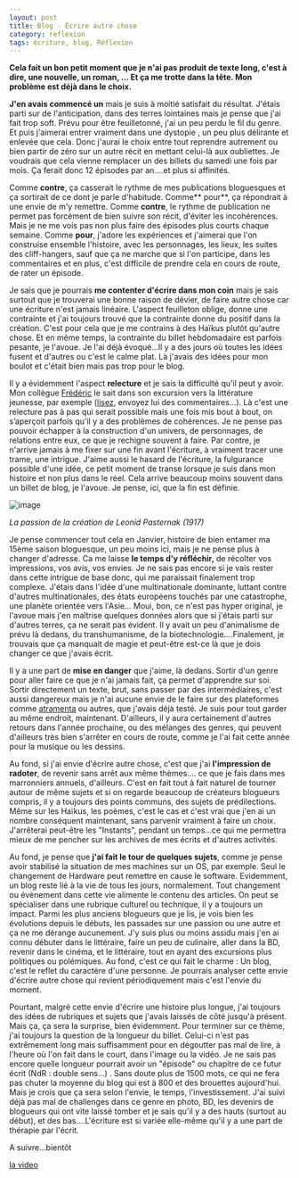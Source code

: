 ```yaml
---
layout: post
title: Blog - Écrire autre chose
category: reflexion
tags: écriture, blog, Réflexion
---
```

**Cela fait un bon petit moment que je n'ai pas produit de texte long, c'est à dire, une nouvelle, un roman, ... Et ça me trotte dans la tête. Mon problème est déjà dans le choix.**

**J'en avais commencé un** mais je suis à moitié satisfait du résultat. J'étais parti sur de l'anticipation, dans des terres lointaines mais je pense que j'ai fait trop soft. Prévu pour être feuilletonné, j'ai un peu perdu le fil du genre. Et puis j'aimerai entrer vraiment dans une dystopie , un peu plus délirante et enlevée que cela. Donc j'aurai le choix entre tout reprendre autrement ou bien partir de zéro sur un autre récit en mettant celui-là aux oubliettes. Je voudrais que cela vienne remplacer un des billets du samedi une fois par mois. Ça ferait donc 12 épisodes par an....et plus si affinités. 

Comme **contre**, ça casserait le rythme de mes publications bloguesques et ça sortirait de ce dont je parle d'habitude. Comme** pour**, ça répondrait à une envie de m'y remettre. Comme **contre**, le rythme de publication ne permet pas forcément de bien suivre son récit, d'éviter les incohérences. Mais je ne me vois pas non plus faire des épisodes plus courts chaque semaine. Comme **pour**, j'adore les expériences et j'aimerai que l'on construise ensemble l'histoire, avec les personnages, les lieux, les suites des cliff-hangers, sauf que ça ne marche que si l'on participe, dans les commentaires et en plus, c'est difficile de prendre cela en cours de route, de rater un épisode.

Je sais que je pourrais **me contenter d'écrire dans mon coin** mais je sais surtout que je trouverai une bonne raison de dévier, de faire autre chose car une écriture n'est jamais linéaire. L'aspect feuilleton oblige, donne une contrainte et j'ai toujours trouvé que la contrainte donne du positif dans la création. C'est pour cela que je me contrains à des Haïkus plutôt qu'autre chose. Et en même temps, la contrainte du billet hebdomadaire est parfois pesante, je l'avoue. Je l'ai déjà évoqué...Il y a des jours où toutes les idées fusent et d'autres ou c'est le calme plat. Là j'avais des idées pour mon boulot et c'était bien mais pas trop pour le blog. 

Il y a évidemment l'aspect **relecture** et je sais la difficulté qu'il peut y avoir. Mon collègue <a href="http://frederic.bezies.free.fr/blog/?p=19096">Frédéric</a> le sait dans son excursion vers la littérature jeunesse, par exemple (<a href="https://www.atramenta.net/lire/les-contes-de-tonton-fred/75066">lisez</a>, envoyez lui des commentaires...). Là c'est une relecture pas à pas qui serait possible mais une fois mis bout à bout, on s’aperçoit parfois qu'il y a des problèmes de cohérences. Je ne pense pas pouvoir échapper à la construction d'un univers, de personnages, de relations entre eux, ce que je rechigne souvent à faire. Par contre, je n'arrive jamais à me fixer sur une fin avant l'écriture, à vraiment tracer une trame, une intrigue. J'aime aussi le hasard de l'écriture, la fulgurance possible d'une idée, ce petit moment de transe lorsque je suis dans mon histoire et non plus dans le réel. Cela arrive beaucoup moins souvent dans un billet de blog, je l'avoue. Je pense, ici, que la fin est définie.

![image](https://upload.wikimedia.org/wikipedia/commons/4/43/Leonid_Pasternak_-_The_Passion_of_creation.jpg)

*La passion de la création de Leonid Pasternak (1917)*

Je pense commencer tout cela en Janvier, histoire de bien entamer ma 15ème saison bloguesque, un peu moins ici, mais je ne pense plus à changer d'adresse. Ca me laisse **le temps d'y réfléchir,** de récolter vos impressions, vos avis, vos envies. Je ne sais pas encore si je vais rester dans cette intrigue de base donc, qui me paraissait finalement trop complexe. J'étais dans l'idée d'une multinationale dominante, luttant contre d'autres multinationales, des états européens touchés par une catastrophe, une planète orientée vers l'Asie... Moui, bon, ce n'est pas hyper original, je l'avoue mais j'en maîtrise quelques données alors que si j'étais parti sur d'autres terres, ça ne serait pas évident. Il y avait un peu d'animalisme de prévu là dedans, du transhumanisme, de la biotechnologie....Finalement, je trouvais que ça manquait de magie et peut-être est-ce là que je dois changer ce que j'avais écrit.

Il y a une part de **mise en danger** que j'aime, là dedans. Sortir d'un genre pour aller faire ce que je n'ai jamais fait, ça permet d'apprendre sur soi. Sortir directement un texte, brut, sans passer par des intermédiaires, c'est aussi dangereux mais je n'ai aucune envie de le faire sur des plateformes comme <a href="https://cheziceman.wordpress.com/2015/12/04/debat-du-bon-usage-de-creative-commons/">atramenta</a> ou autres, que j'avais déjà testé. Je suis pour tout garder au même endroit, maintenant. D'ailleurs, il y aura certainement d'autres retours dans l'année prochaine, ou des mélanges des genres, qui peuvent d'ailleurs très bien s'arrêter en cours de route, comme je l'ai fait cette année pour la musique ou les dessins. 

Au fond, si j'ai envie d'écrire autre chose, c'est que j'ai **l'impression de radoter**, de revenir sans arrêt aux même thèmes.... ce que je fais dans mes marronniers annuels, d'ailleurs. C'est en fait tout à fait naturel de tourner autour de même sujets et si on regarde beaucoup de créateurs blogueurs compris, il y a toujours des points communs, des sujets de prédilections. Même sur les Haïkus, les poèmes, c'est le cas et c'est vrai que j'en ai un nombre conséquent maintenant, sans parvenir vraiment à faire un choix. J'arrêterai peut-être les "Instants", pendant un temps...ce qui me permettra mieux de me pencher sur les archives de mes écrits et d'autres activités. 

Au fond, je pense que **j'ai fait le tour de quelques sujets**, comme je pense avoir stabilisé la situation de mes machines sur un OS, par exemple. Seul le changement de Hardware peut remettre en cause le software. Evidemment, un blog reste lié à la vie de tous les jours, normalement. Tout changement ou évènement dans cette vie alimente le contenu des articles. On peut se spécialiser dans une rubrique culturel ou technique, il y a toujours un impact. Parmi les plus anciens blogueurs que je lis, je vois bien les évolutions depuis le débuts, les passades sur une passion ou une autre et ça ne me dérange aucunement. J'y suis plus ou moins assidu mais j'en ai connu débuter dans le littéraire, faire un peu de culinaire, aller dans la BD, revenir dans le cinéma, et le littéraire, tout en ayant des excursions plus politiques ou polémiques. Au fond, c'est ce qui fait le charme : Un blog, c'est le reflet du caractère d'une personne. Je pourrais analyser cette envie d'écrire autre chose qui revient périodiquement mais c'est l'envie du moment. 

Pourtant, malgré cette envie d'écrire une histoire plus longue, j'ai toujours des idées de rubriques et sujets que j'avais laissés de côté jusqu'à présent.  Mais ça, ça sera la surprise, bien évidemment. Pour terminer sur ce thème, j'ai toujours la question de la longueur du billet. Celui-ci n'est pas extrêmement long mais suffisamment pour en dégoutter pas mal de lire, à l'heure où l'on fait dans le court, dans l'image ou la vidéo. Je ne sais pas encore quelle longueur pourrait avoir un "épisode" ou chapitre de ce futur écrit (NdR : double sens...) . Sans doute plus de 1500 mots, ce qui ne fera pas chuter la moyenne du blog qui est à 800 et des brouettes aujourd'hui. Mais je crois que ça sera selon l'envie, le temps, l'investissement. J'ai suivi déjà pas mal de challenges dans ce genre en photo, BD, les devenirs de blogueurs qui ont vite laissé tomber et je sais qu'il y a des hauts (surtout au début), et des bas....L'écriture est si variée elle-même qu'il y a une part de thérapie par l'écrit. 

A suivre...bientôt

[la video](https://www.youtube.com/watch?v=Xox9J0FNjZ8)



